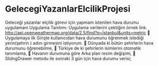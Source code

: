 # GelecegiYazanlarElcilikProjesi
Geleceği yazanlar elçilik görevi için yapmam istenilen hava durumu uygulamam
Uygulama Tanıtımı:
Uygulama verilerini çektiğim örnek link.
http://api.openweathermap.org/data/2.5/find?q=İstanbul&units=metric
 Uygulamaya ilk Girişte kullanıcıdan hava durumunu öğrenmek istediği
yerin(şehrin ) adını girmesini istiyorum.
 Dünyada ki bütün şehirlerin hava durumunu öğrenebilme,
 Türkiye de ki şehirlerin isimlerini otomatik tanımlama,
 Havanın durumuna göre Arka plan resim değişimi,
 SlidngDrawer metodu ile sonraki 3 gün için hava durumu verisi;
